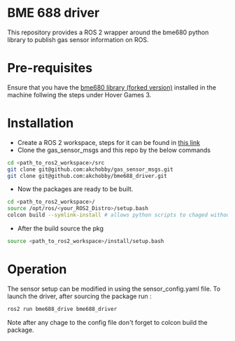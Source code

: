 # BME 688 driver

This repository provides a ROS 2 wrapper around the bme680 python library to publish gas sensor information on ROS.

# Pre-requisites

Ensure that you have the [bme680 library (forked version)](https://github.com/akchobby/bme680-python) installed in the machine follwing the steps under Hover Games 3.

# Installation

* Create a ROS 2 workspace,  steps for it can be found in [this link](https://docs.ros.org/en/humble/Tutorials/Beginner-Client-Libraries/Creating-A-Workspace/Creating-A-Workspace.html#create-a-new-directory)
* Clone the gas_sensor_msgs and this repo by the below commands

```bash
cd <path_to_ros2_workspace>/src
git clone git@github.com:akchobby/gas_sensor_msgs.git
git clone git@github.com:akchobby/bme688_driver.git
```

* Now the packages are ready to be built.

```bash
cd <path_to_ros2_workspace>/
source /opt/ros/<your_ROS2_Distro>/setup.bash
colcon build --symlink-install # allows python scripts to chaged without rebuild
```
* After the build source the pkg

```bash
source <path_to_ros2_workspace>/install/setup.bash
```
# Operation

The sensor setup can be modified in using the sensor_config.yaml file. To launch the driver, after sourcing the package
run :

```bash
ros2 run bme688_drive bme688_driver
```

Note after any chage to the config file don't forget to colcon build the package.



